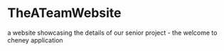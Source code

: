 # TheATeamWebsite
a website showcasing the details of our senior project - the welcome to cheney application
